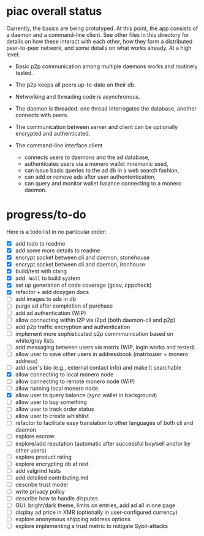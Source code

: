 # piac overall status

Currently, the basics are being prototyped. At this point, the app consists of
a daemon and a command-line client. See other files in this directory for
details on how these interact with each other, how they form a distributed
peer-to-peer network, and some details on what works already. At a high level:

- Basic p2p communication among multiple daemons works and routinely tested.

- The p2p keeps all peers up-to-date on their db.

- Networking and threading code is asynchronous.

- The daemon is threaded: one thread interrogates the database, another
  connects with peers.

- The communication between server and client can be optionally encrypted and
authenticated.

- The command-line interface client
   * connects users to daemons and the ad database,
   * authenticates users via a monero wallet mnemonic seed,
   * can issue basic queries to the ad db in a web search fashion,
   * can add or remove ads after user authententication,
   * can query and monitor wallet balance connecting to a monero daemon.

# progress/to-do

Here is a todo list in no particular order:

- [x] add todo to readme
- [x] add some more details to readme
- [x] encrypt socket between cli and daemon, stonehouse
- [x] encrypt socket between cli and daemon, ironhouse
- [x] build/test with clang
- [x] add `-Wall` to build system
- [x] set up generation of code coverage (gcov, cppcheck)
- [x] refactor + add doxygen docs
- [ ] add images to ads in db
- [ ] purge ad after completion of purchase
- [ ] add ad authentication (WIP)
- [ ] allow connecting within I2P via i2pd (both daemon-cli and p2p)
- [ ] add p2p traffic encryption and authentication
- [ ] implement more sophisticated p2p commmunication based on white/gray lists
- [ ] add messaging between users via matrix (WIP, login works and tested)
- [ ] allow user to save other users in addressbook (matrixuser + monero address)
- [ ] add user's bio (e.g., external contact info) and make it searchable
- [x] allow connecting to local monero node
- [ ] allow connecting to remote monero node (WIP)
- [ ] allow running local monero node
- [x] allow user to query balance (sync wallet in background)
- [ ] allow user to buy something
- [ ] allow user to track order status
- [ ] allow user to create whishlist
- [ ] refactor to facilitate easy translation to other languages of both cli and daemon
- [ ] explore escrow
- [ ] explore/add reputation (automatic after successful buy/sell and/or by other users)
- [ ] explore product rating
- [ ] explore encrypting db at rest
- [ ] add valgrind tests
- [ ] add detailed contributing.md
- [ ] describe trust model
- [ ] write privacy policy
- [ ] describe how to handle disputes
- [ ] GUI: bright/dark theme, limits on entries, add ad all in one page
- [ ] display ad price in XMR (optionally in user-configured currency)
- [ ] explore anonymous shipping address options
- [ ] explore implementing a trust metric to mitigate Sybil-attacks
